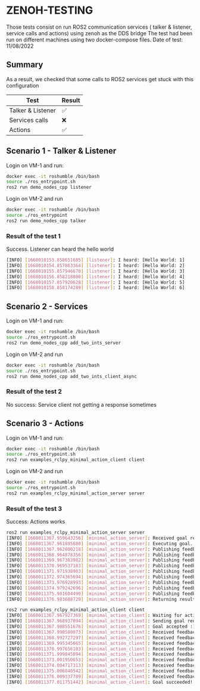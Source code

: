 # ZENOH-TESTING

Those tests consist on run ROS2 communication services ( talker & listener, service calls and actions) using zenoh as the DDS bridge
The test had been run on different machines using two docker-compose files.
Date of test:  11/08/2022

## Summary

As a result, we checked that some calls to ROS2 services get stuck with this configuration

| Test     | Result |
| ---      | ---       |
| Talker & Listener |:white_check_mark: |
| Services calls     |   :x:     |
| Actions      |   :white_check_mark:     |

## Scenario 1 - Talker & Listener

Login on VM-1 and run:

```bash
docker exec -it roshumble /bin/bash
source ./ros_entrypoint.sh
ros2 run demo_nodes_cpp listener
```

Login on VM-2 and run

```bash
docker exec -it roshumble /bin/bash
source ./ros_entrypoint
ros2 run demo_nodes_cpp talker

```

### Result of the test 1

Success. Listener can heard the hello world

```bash
[INFO] [1668010153.858651685] [listener]: I heard: [Hello World: 1]
[INFO] [1668010154.857863364] [listener]: I heard: [Hello World: 2]
[INFO] [1668010155.857946670] [listener]: I heard: [Hello World: 3]
[INFO] [1668010156.858218800] [listener]: I heard: [Hello World: 4]
[INFO] [1668010157.857920628] [listener]: I heard: [Hello World: 5]
[INFO] [1668010158.858174289] [listener]: I heard: [Hello World: 6]
```

## Scenario 2 - Services

Login on VM-1 and run:

```bash
docker exec -it roshumble /bin/bash
source ./ros_entrypoint.sh
ros2 run demo_nodes_cpp add_two_ints_server
```

Login on VM-2 and run

```bash
docker exec -it roshumble /bin/bash
source ./ros_entrypoint.sh
ros2 run demo_nodes_cpp add_two_ints_client_async
```

### Result of the test 2

No success: Service client not getting a response sometimes

## Scenario 3 - Actions

Login on VM-1 and run:

```bash
docker exec -it roshumble /bin/bash
source ./ros_entrypoint.sh
ros2 run examples_rclpy_minimal_action_client client
```

Login on VM-2 and run

```bash
docker exec -it roshumble /bin/bash
source ./ros_entrypoint.sh
ros2 run examples_rclpy_minimal_action_server server
```

### Result of the test 3

Success: Actions works

```bash
ros2 run examples_rclpy_minimal_action_server server
[INFO] [1668011367.959643256] [minimal_action_server]: Received goal request
[INFO] [1668011367.961895680] [minimal_action_server]: Executing goal...
[INFO] [1668011367.962800218] [minimal_action_server]: Publishing feedback: array('i', [0, 1, 1])
[INFO] [1668011368.964878356] [minimal_action_server]: Publishing feedback: array('i', [0, 1, 1, 2])
[INFO] [1668011369.967383982] [minimal_action_server]: Publishing feedback: array('i', [0, 1, 1, 2, 3])
[INFO] [1668011370.969537183] [minimal_action_server]: Publishing feedback: array('i', [0, 1, 1, 2, 3, 5])
[INFO] [1668011371.971938903] [minimal_action_server]: Publishing feedback: array('i', [0, 1, 1, 2, 3, 5, 8])
[INFO] [1668011372.974365694] [minimal_action_server]: Publishing feedback: array('i', [0, 1, 1, 2, 3, 5, 8, 13])
[INFO] [1668011373.976928993] [minimal_action_server]: Publishing feedback: array('i', [0, 1, 1, 2, 3, 5, 8, 13, 21])
[INFO] [1668011374.979242696] [minimal_action_server]: Publishing feedback: array('i', [0, 1, 1, 2, 3, 5, 8, 13, 21, 34])
[INFO] [1668011375.981604490] [minimal_action_server]: Publishing feedback: array('i', [0, 1, 1, 2, 3, 5, 8, 13, 21, 34, 55])
[INFO] [1668011376.983688729] [minimal_action_server]: Returning result: array('i', [0, 1, 1, 2, 3, 5, 8, 13, 21, 34, 55])
```

```bash
ros2 run examples_rclpy_minimal_action_client client
[INFO] [1668011367.967927369] [minimal_action_client]: Waiting for action server...
[INFO] [1668011367.968937094] [minimal_action_client]: Sending goal request...
[INFO] [1668011367.988551676] [minimal_action_client]: Goal accepted :)
[INFO] [1668011367.990580073] [minimal_action_client]: Received feedback: array('i', [0, 1, 1])
[INFO] [1668011368.992727297] [minimal_action_client]: Received feedback: array('i', [0, 1, 1, 2])
[INFO] [1668011369.995345665] [minimal_action_client]: Received feedback: array('i', [0, 1, 1, 2, 3])
[INFO] [1668011370.997656103] [minimal_action_client]: Received feedback: array('i', [0, 1, 1, 2, 3, 5])
[INFO] [1668011371.999845894] [minimal_action_client]: Received feedback: array('i', [0, 1, 1, 2, 3, 5, 8])
[INFO] [1668011373.001950653] [minimal_action_client]: Received feedback: array('i', [0, 1, 1, 2, 3, 5, 8, 13])
[INFO] [1668011374.004717313] [minimal_action_client]: Received feedback: array('i', [0, 1, 1, 2, 3, 5, 8, 13, 21])
[INFO] [1668011375.006840542] [minimal_action_client]: Received feedback: array('i', [0, 1, 1, 2, 3, 5, 8, 13, 21, 34])
[INFO] [1668011376.009337789] [minimal_action_client]: Received feedback: array('i', [0, 1, 1, 2, 3, 5, 8, 13, 21, 34, 55])
[INFO] [1668011377.011751442] [minimal_action_client]: Goal succeeded! Result: array('i', [0, 1, 1, 2, 3, 5, 8, 13, 21, 34, 55])

```
